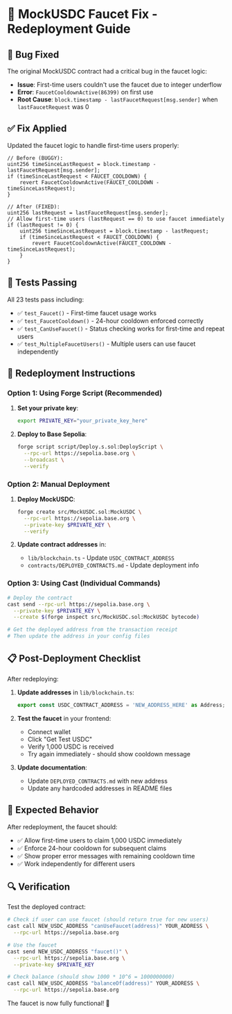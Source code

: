 # 🔧 MockUSDC Faucet Fix - Redeployment Guide

## 🐛 Bug Fixed

The original MockUSDC contract had a critical bug in the faucet logic:
- **Issue**: First-time users couldn't use the faucet due to integer underflow
- **Error**: `FaucetCooldownActive(86399)` on first use
- **Root Cause**: `block.timestamp - lastFaucetRequest[msg.sender]` when `lastFaucetRequest` was 0

## ✅ Fix Applied

Updated the faucet logic to handle first-time users properly:

```solidity
// Before (BUGGY):
uint256 timeSinceLastRequest = block.timestamp - lastFaucetRequest[msg.sender];
if (timeSinceLastRequest < FAUCET_COOLDOWN) {
    revert FaucetCooldownActive(FAUCET_COOLDOWN - timeSinceLastRequest);
}

// After (FIXED):
uint256 lastRequest = lastFaucetRequest[msg.sender];
// Allow first-time users (lastRequest == 0) to use faucet immediately
if (lastRequest != 0) {
    uint256 timeSinceLastRequest = block.timestamp - lastRequest;
    if (timeSinceLastRequest < FAUCET_COOLDOWN) {
        revert FaucetCooldownActive(FAUCET_COOLDOWN - timeSinceLastRequest);
    }
}
```

## 🧪 Tests Passing

All 23 tests pass including:
- ✅ `test_Faucet()` - First-time faucet usage works
- ✅ `test_FaucetCooldown()` - 24-hour cooldown enforced correctly
- ✅ `test_CanUseFaucet()` - Status checking works for first-time and repeat users
- ✅ `test_MultipleFaucetUsers()` - Multiple users can use faucet independently

## 🚀 Redeployment Instructions

### Option 1: Using Forge Script (Recommended)

1. **Set your private key**:
   ```bash
   export PRIVATE_KEY="your_private_key_here"
   ```

2. **Deploy to Base Sepolia**:
   ```bash
   forge script script/Deploy.s.sol:DeployScript \
     --rpc-url https://sepolia.base.org \
     --broadcast \
     --verify
   ```

### Option 2: Manual Deployment

1. **Deploy MockUSDC**:
   ```bash
   forge create src/MockUSDC.sol:MockUSDC \
     --rpc-url https://sepolia.base.org \
     --private-key $PRIVATE_KEY \
     --verify
   ```

2. **Update contract addresses** in:
   - `lib/blockchain.ts` - Update `USDC_CONTRACT_ADDRESS`
   - `contracts/DEPLOYED_CONTRACTS.md` - Update deployment info

### Option 3: Using Cast (Individual Commands)

```bash
# Deploy the contract
cast send --rpc-url https://sepolia.base.org \
  --private-key $PRIVATE_KEY \
  --create $(forge inspect src/MockUSDC.sol:MockUSDC bytecode)

# Get the deployed address from the transaction receipt
# Then update the address in your config files
```

## 📋 Post-Deployment Checklist

After redeploying:

1. **Update addresses** in `lib/blockchain.ts`:
   ```typescript
   export const USDC_CONTRACT_ADDRESS = 'NEW_ADDRESS_HERE' as Address;
   ```

2. **Test the faucet** in your frontend:
   - Connect wallet
   - Click "Get Test USDC" 
   - Verify 1,000 USDC is received
   - Try again immediately - should show cooldown message

3. **Update documentation**:
   - Update `DEPLOYED_CONTRACTS.md` with new address
   - Update any hardcoded addresses in README files

## 🎯 Expected Behavior

After redeployment, the faucet should:
- ✅ Allow first-time users to claim 1,000 USDC immediately
- ✅ Enforce 24-hour cooldown for subsequent claims
- ✅ Show proper error messages with remaining cooldown time
- ✅ Work independently for different users

## 🔍 Verification

Test the deployed contract:

```bash
# Check if user can use faucet (should return true for new users)
cast call NEW_USDC_ADDRESS "canUseFaucet(address)" YOUR_ADDRESS \
  --rpc-url https://sepolia.base.org

# Use the faucet
cast send NEW_USDC_ADDRESS "faucet()" \
  --rpc-url https://sepolia.base.org \
  --private-key $PRIVATE_KEY

# Check balance (should show 1000 * 10^6 = 1000000000)
cast call NEW_USDC_ADDRESS "balanceOf(address)" YOUR_ADDRESS \
  --rpc-url https://sepolia.base.org
```

The faucet is now fully functional! 🎉
